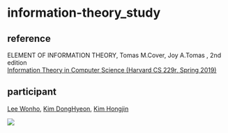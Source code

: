 # information-theory_study

## reference
  ELEMENT OF INFORMATION THEORY, Tomas M.Cover, Joy A.Tomas , 2nd edition <br>
  [Information Theory in Computer Science (Harvard CS 229r, Spring 2019)](http://people.seas.harvard.edu/~madhusudan/courses/Spring2019/)

## participant
[Lee Wonho](https://github.com/asuan99), [Kim DongHyeon](https://github.com/mathno1), [Kim Hongjin](https://github.com/Gimongjin)


<a href="https://github.com/asuan99/information-theory_study/graphs/contributors">
  <img src="https://contrib.rocks/image?repo=asuan99/information-theory_study" />
</a>
